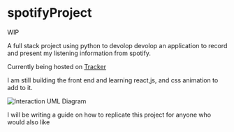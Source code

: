 # spotifyProject

WIP

A full stack project using python to devolop devolop an application to record and present my listening information from spotify. 

Currently being hosted on [Tracker](https://www.mazenmirza.com)

I am still building the front end and learning react,js, and css animation to add to it. 


![Interaction UML Diagram](https://lh3.googleusercontent.com/drive-viewer/AJc5JmTHyNXfCY1RM9MVtIbSTFBq8UOq-4t713W5_mJrSmQIkmgvscuoCl5d_2KXdxetgi4HraoapuQ=w1832-h1296)


I will be writing a guide on how to replicate this project for anyone who would also like 
